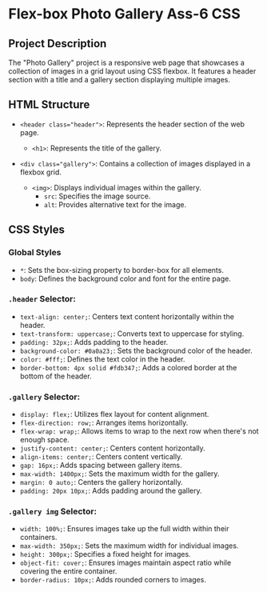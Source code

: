 # Flex-box Photo Gallery Ass-6 CSS

## Project Description
The "Photo Gallery" project is a responsive web page that showcases a collection of images in a grid layout using CSS flexbox. It features a header section with a title and a gallery section displaying multiple images.

## HTML Structure
- `<header class="header">`: Represents the header section of the web page.
  - `<h1>`: Represents the title of the gallery.

- `<div class="gallery">`: Contains a collection of images displayed in a flexbox grid.
  - `<img>`: Displays individual images within the gallery.
    - `src`: Specifies the image source.
    - `alt`: Provides alternative text for the image.

## CSS Styles

### Global Styles
- `*`: Sets the box-sizing property to border-box for all elements.
- `body`: Defines the background color and font for the entire page.

### `.header` Selector:
- `text-align: center;`: Centers text content horizontally within the header.
- `text-transform: uppercase;`: Converts text to uppercase for styling.
- `padding: 32px;`: Adds padding to the header.
- `background-color: #0a0a23;`: Sets the background color of the header.
- `color: #fff;`: Defines the text color in the header.
- `border-bottom: 4px solid #fdb347;`: Adds a colored border at the bottom of the header.

### `.gallery` Selector:
- `display: flex;`: Utilizes flex layout for content alignment.
- `flex-direction: row;`: Arranges items horizontally.
- `flex-wrap: wrap;`: Allows items to wrap to the next row when there's not enough space.
- `justify-content: center;`: Centers content horizontally.
- `align-items: center;`: Centers content vertically.
- `gap: 16px;`: Adds spacing between gallery items.
- `max-width: 1400px;`: Sets the maximum width for the gallery.
- `margin: 0 auto;`: Centers the gallery horizontally.
- `padding: 20px 10px;`: Adds padding around the gallery.

### `.gallery img` Selector:
- `width: 100%;`: Ensures images take up the full width within their containers.
- `max-width: 350px;`: Sets the maximum width for individual images.
- `height: 300px;`: Specifies a fixed height for images.
- `object-fit: cover;`: Ensures images maintain aspect ratio while covering the entire container.
- `border-radius: 10px;`: Adds rounded corners to images.
